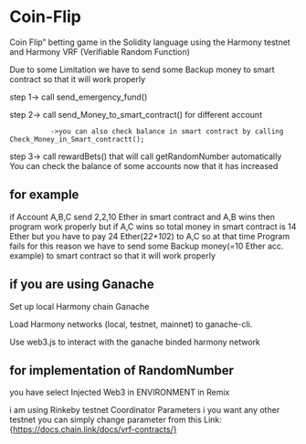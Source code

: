 # Coin-Flip
Coin Flip” betting game in the Solidity language using the Harmony testnet and Harmony VRF (Verifiable Random Function)

Due to some Limitation we have to send some Backup money to  smart contract so that it will  work properly

step 1->     call send_emergency_fund()

step 2->      call send_Money_to_smart_contract() for different account

              ->you can also check balance in smart contract by calling Check_Money_in_Smart_contractt();
              
step 3->      call rewardBets() that will call getRandomNumber automatically
              You can check the balance of some accounts now that it has increased 


for example 
-----------
if Account A,B,C send 2,2,10 Ether in smart contract and A,B wins then program work  properly
but  if A,C wins so total  money in smart contract is  14 Ether but you have to pay 24 Ether(2*2+10*2) to A,C so at that time  Program fails
for  this  reason  we have to send some Backup money(=10 Ether acc. example) to  smart contract so that it will  work properly

if you are using Ganache
------------------------
Set up local Harmony chain Ganache

Load Harmony networks (local, testnet, mainnet) to ganache-cli.

Use web3.js to interact with the ganache binded harmony network


for implementation  of RandomNumber
----------------------------------

you have select Injected Web3 in ENVIRONMENT in Remix

i am using Rinkeby testnet Coordinator Parameters i you want any  other testnet you can simply change parameter from this Link:{https://docs.chain.link/docs/vrf-contracts/}
